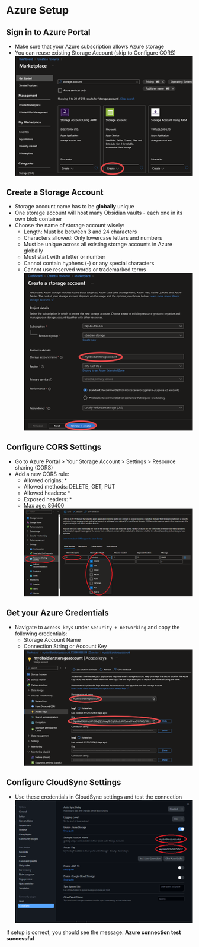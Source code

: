 # Azure Setup

## Sign in to Azure Portal
- Make sure that your Azure subscription allows Azure storage
- You can reuse existing Storage Account (skip to Configure CORS)
![](img/Azure01.png)

## Create a Storage Account
- Storage account name has to be **globally** unique
- One storage account will host many Obsidian vaults - each one in its own blob container
- Choose the name of storage account wisely:
    - Length: Must be between 3 and 24 characters
    - Characters allowed: Only lowercase letters and numbers
    - Must be unique across all existing storage accounts in Azure globally
    - Must start with a letter or number
    - Cannot contain hyphens (-) or any special characters
    - Cannot use reserved words or trademarked terms
![](img/Azure02.png)

## Configure CORS Settings
- Go to Azure Portal > Your Storage Account > Settings > Resource sharing (CORS)
- Add a new CORS rule:
    - Allowed origins: *
    - Allowed methods: DELETE, GET, PUT
    - Allowed headers: *
    - Exposed headers: *
    - Max age: 86400
![](img/Azure05.png)

## Get your Azure Credentials
- Navigate to `Access keys` under `Security + networking` and copy the following credentials:
    - Storage Account Name
    - Connection String or Account Key
![](img/Azure04.png)

## Configure CloudSync Settings
- Use these credentials in CloudSync settings and test the connection
![](img/Azure06.png)

If setup is correct, you should see the message: **Azure connection test successful**
